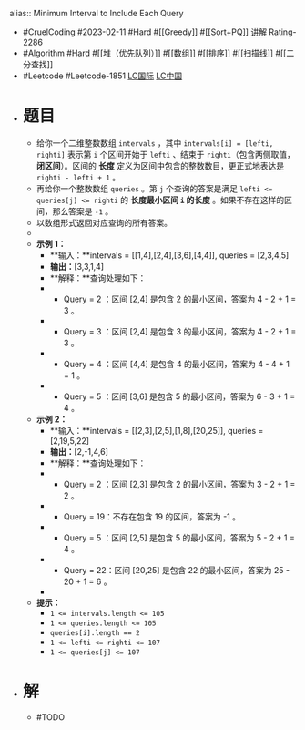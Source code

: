 alias:: Minimum Interval to Include Each Query

- #CruelCoding #2023-02-11 #Hard #[[Greedy]] #[[Sort+PQ]] [讲解](https://youtu.be/v5U-vodNfis) Rating-2286
- #Algorithm #Hard #[[堆（优先队列）]] #[[数组]] #[[排序]] #[[扫描线]] #[[二分查找]]
- #Leetcode #Leetcode-1851 [LC国际](https://leetcode.com/problems/minimum-interval-to-include-each-query/) [LC中国](https://leetcode.cn/problems/minimum-interval-to-include-each-query/)
- # 题目
	- 给你一个二维整数数组 `intervals` ，其中 `intervals[i] = [lefti, righti]` 表示第 `i` 个区间开始于 `lefti` 、结束于 `righti`（包含两侧取值，**闭区间**）。区间的 **长度** 定义为区间中包含的整数数目，更正式地表达是 `righti - lefti + 1` 。
	- 再给你一个整数数组 `queries` 。第 `j` 个查询的答案是满足 `lefti <= queries[j] <= righti` 的 **长度最小区间 `i` 的长度** 。如果不存在这样的区间，那么答案是 `-1` 。
	- 以数组形式返回对应查询的所有答案。
	-
	- **示例 1：**
		- **输入：**intervals = [[1,4],[2,4],[3,6],[4,4]], queries = [2,3,4,5]
		- **输出：**[3,3,1,4]
		- **解释：**查询处理如下：
		- - Query = 2 ：区间 [2,4] 是包含 2 的最小区间，答案为 4 - 2 + 1 = 3 。
		- - Query = 3 ：区间 [2,4] 是包含 3 的最小区间，答案为 4 - 2 + 1 = 3 。
		- - Query = 4 ：区间 [4,4] 是包含 4 的最小区间，答案为 4 - 4 + 1 = 1 。
		- - Query = 5 ：区间 [3,6] 是包含 5 的最小区间，答案为 6 - 3 + 1 = 4 。
	- **示例 2：**
		- **输入：**intervals = [[2,3],[2,5],[1,8],[20,25]], queries = [2,19,5,22]
		- **输出：**[2,-1,4,6]
		- **解释：**查询处理如下：
		- - Query = 2 ：区间 [2,3] 是包含 2 的最小区间，答案为 3 - 2 + 1 = 2 。
		- - Query = 19：不存在包含 19 的区间，答案为 -1 。
		- - Query = 5 ：区间 [2,5] 是包含 5 的最小区间，答案为 5 - 2 + 1 = 4 。
		- - Query = 22：区间 [20,25] 是包含 22 的最小区间，答案为 25 - 20 + 1 = 6 。
		-
	- **提示：**
		- `1 <= intervals.length <= 105`
		- `1 <= queries.length <= 105`
		- `queries[i].length == 2`
		- `1 <= lefti <= righti <= 107`
		- `1 <= queries[j] <= 107`
- # 解
	- #TODO